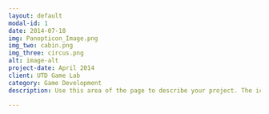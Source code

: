 ```yaml
---
layout: default
modal-id: 1
date: 2014-07-18
img: Panopticon_Image.png
img_two: cabin.png
img_three: circus.png
alt: image-alt
project-date: April 2014
client: UTD Game Lab
category: Game Development
description: Use this area of the page to describe your project. The icon above is part of a free icon set by <a href="https://sellfy.com/p/8Q9P/jV3VZ/">Flat Icons</a>. On their website, you can download their free set with 16 icons, or you can purchase the entire set with 146 icons for only $12!

---
```

